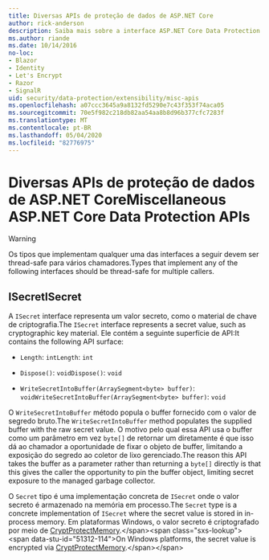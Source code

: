 ```yaml
---
title: Diversas APIs de proteção de dados de ASP.NET Core
author: rick-anderson
description: Saiba mais sobre a interface ASP.NET Core Data Protection ISecret.
ms.author: riande
ms.date: 10/14/2016
no-loc:
- Blazor
- Identity
- Let's Encrypt
- Razor
- SignalR
uid: security/data-protection/extensibility/misc-apis
ms.openlocfilehash: a07ccc3645a9a8132fd5290e7c43f353f74aca05
ms.sourcegitcommit: 70e5f982c218db82aa54aa8b8d96b377cfc7283f
ms.translationtype: MT
ms.contentlocale: pt-BR
ms.lasthandoff: 05/04/2020
ms.locfileid: "82776975"
---
```

# <a name="miscellaneous-aspnet-core-data-protection-apis"></a><span data-ttu-id="51312-103">Diversas APIs de proteção de dados de ASP.NET Core</span><span class="sxs-lookup"><span data-stu-id="51312-103">Miscellaneous ASP.NET Core Data Protection APIs</span></span>

<a name="data-protection-extensibility-mics-apis"></a>

>[!WARNING]
> <span data-ttu-id="51312-104">Os tipos que implementam qualquer uma das interfaces a seguir devem ser thread-safe para vários chamadores.</span><span class="sxs-lookup"><span data-stu-id="51312-104">Types that implement any of the following interfaces should be thread-safe for multiple callers.</span></span>

## <a name="isecret"></a><span data-ttu-id="51312-105">ISecret</span><span class="sxs-lookup"><span data-stu-id="51312-105">ISecret</span></span>

<span data-ttu-id="51312-106">A `ISecret` interface representa um valor secreto, como o material de chave de criptografia.</span><span class="sxs-lookup"><span data-stu-id="51312-106">The `ISecret` interface represents a secret value, such as cryptographic key material.</span></span> <span data-ttu-id="51312-107">Ele contém a seguinte superfície de API:</span><span class="sxs-lookup"><span data-stu-id="51312-107">It contains the following API surface:</span></span>

* <span data-ttu-id="51312-108">`Length`: `int`</span><span class="sxs-lookup"><span data-stu-id="51312-108">`Length`: `int`</span></span>

* <span data-ttu-id="51312-109">`Dispose()`: `void`</span><span class="sxs-lookup"><span data-stu-id="51312-109">`Dispose()`: `void`</span></span>

* <span data-ttu-id="51312-110">`WriteSecretIntoBuffer(ArraySegment<byte> buffer)`: `void`</span><span class="sxs-lookup"><span data-stu-id="51312-110">`WriteSecretIntoBuffer(ArraySegment<byte> buffer)`: `void`</span></span>

<span data-ttu-id="51312-111">O `WriteSecretIntoBuffer` método popula o buffer fornecido com o valor de segredo bruto.</span><span class="sxs-lookup"><span data-stu-id="51312-111">The `WriteSecretIntoBuffer` method populates the supplied buffer with the raw secret value.</span></span> <span data-ttu-id="51312-112">O motivo pelo qual essa API usa o buffer como um parâmetro em vez `byte[]` de retornar um diretamente é que isso dá ao chamador a oportunidade de fixar o objeto de buffer, limitando a exposição do segredo ao coletor de lixo gerenciado.</span><span class="sxs-lookup"><span data-stu-id="51312-112">The reason this API takes the buffer as a parameter rather than returning a `byte[]` directly is that this gives the caller the opportunity to pin the buffer object, limiting secret exposure to the managed garbage collector.</span></span>

<span data-ttu-id="51312-113">O `Secret` tipo é uma implementação concreta de `ISecret` onde o valor secreto é armazenado na memória em processo.</span><span class="sxs-lookup"><span data-stu-id="51312-113">The `Secret` type is a concrete implementation of `ISecret` where the secret value is stored in in-process memory.</span></span> <span data-ttu-id="51312-114">Em plataformas Windows, o valor secreto é criptografado por meio de [CryptProtectMemory](https://msdn.microsoft.com/library/windows/desktop/aa380262(v=vs.85).aspx).</span><span class="sxs-lookup"><span data-stu-id="51312-114">On Windows platforms, the secret value is encrypted via [CryptProtectMemory](https://msdn.microsoft.com/library/windows/desktop/aa380262(v=vs.85).aspx).</span></span>
